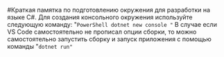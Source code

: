 #Краткая памятка по подготовлению окружения для разработки на языке C#.
Для создания консольного окружения используйте следующую команду:
"`PowerShell dotnet new console "`
В случае если VS Code самостоятельно не прописал опции сборки, то можно самостоятельно запустить сборку и запуск приложения с помощью команды
"`dotnet run"`
